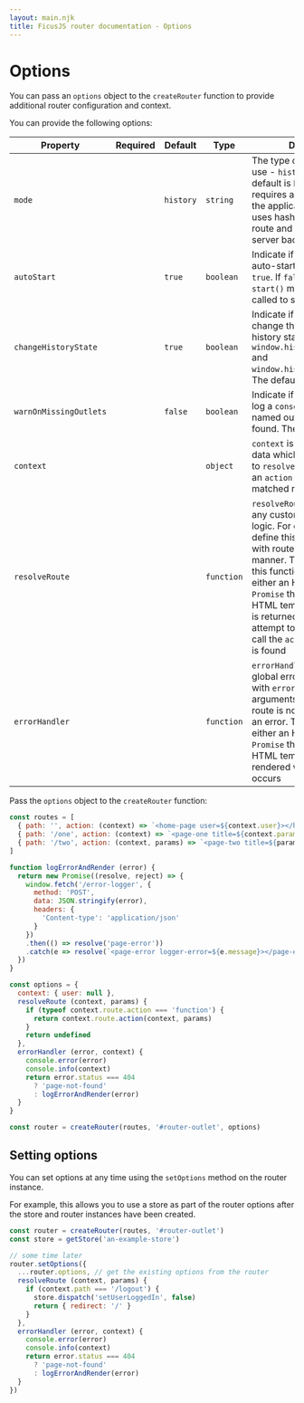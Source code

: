 ```yaml
---
layout: main.njk
title: FicusJS router documentation - Options
---
```

# Options

You can pass an `options` object to the `createRouter` function to provide additional router configuration and context.

You can provide the following options:

| Property | Required | Default | Type | Description                                                                                                                                                                              |
| --- | --- | --- | --- | --- |
| `mode` | | `history` | `string` | The type of URL routing to use - `history` or `hash`. The default is `history` which requires a back-end to serve the application. A `hash` router uses hashes in the URL to route and doesn't require a server back-end |
| `autoStart` | | `true` | `boolean` | Indicate if the router should auto-start. The default is `true`. If `false` is set, the `start()` method must be called to start the router |
| `changeHistoryState` | | `true` | `boolean` | Indicate if the router should change the browser session history stack using `window.history.replaceState` and `window.history.pushState`. The default is `true` |
| `warnOnMissingOutlets` | | `false` | `boolean` | Indicate if the router should log a `console.warn` if a named outlet cannot be found. The default is `false` |
| `context` | | | `object` | `context` is an object with any data which you want to pass to `resolveRoute` function or an `action` function for a matched route |
| `resolveRoute` | | | `function` | `resolveRoute` is a function for any custom route handling logic. For example you can define this option to work with routes in declarative manner. To render a route, this function must return either an HTML template or a `Promise` that resolves an HTML template. If `undefined` is returned, the router will attempt to match a route and call the `action` function if one is found |
| `errorHandler` | | | `function` | `errorHandler` is a function for global error handling. Called with `error` and `context` arguments every time the route is not found or throws an error. This must return either an HTML template or a `Promise` that resolves an HTML template to be rendered when an error occurs |

Pass the `options` object to the `createRouter` function:

```js
const routes = [
  { path: '', action: (context) => `<home-page user=${context.user}></home-page>` },
  { path: '/one', action: (context) => `<page-one title=${context.params.title}></page-one>` },
  { path: '/two', action: (context, params) => `<page-two title=${params.title}></page-two>` }
]

function logErrorAndRender (error) {
  return new Promise((resolve, reject) => {
    window.fetch('/error-logger', {
      method: 'POST',
      data: JSON.stringify(error),
      headers: {
        'Content-type': 'application/json'
      }
    })
    .then(() => resolve('page-error'))
    .catch(e => resolve(`<page-error logger-error=${e.message}></page-error>`))
  })
}

const options = {
  context: { user: null },
  resolveRoute (context, params) {
    if (typeof context.route.action === 'function') {
      return context.route.action(context, params)
    }
    return undefined
  },
  errorHandler (error, context) {
    console.error(error)
    console.info(context)
    return error.status === 404
      ? 'page-not-found'
      : logErrorAndRender(error)
  }
}

const router = createRouter(routes, '#router-outlet', options)
```

## Setting options

You can set options at any time using the `setOptions` method on the router instance.

For example, this allows you to use a store as part of the router options after the store and router instances have been created.

```js
const router = createRouter(routes, '#router-outlet')
const store = getStore('an-example-store')

// some time later
router.setOptions({
  ...router.options, // get the existing options from the router
  resolveRoute (context, params) {
    if (context.path === '/logout') {
      store.dispatch('setUserLoggedIn', false)
      return { redirect: '/' }
    }
  },
  errorHandler (error, context) {
    console.error(error)
    console.info(context)
    return error.status === 404
      ? 'page-not-found'
      : logErrorAndRender(error)
  }
})
```
